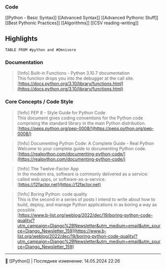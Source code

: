 ### Code
[[Python - Basic Syntax]]
[[Advanced Syntax]]
[[Advanced Pythonic Stuff]]
[[Best Pythonic Practices]]
[[Algorithms]]
[[CSV reading-writing]]
## Highlights
```dataview
TABLE FROM #python and #Omnivore 
```
### Documentation

> [!info] Built-in Functions - Python 3.10.7 documentation  
> This function drops you into the debugger at the call site.  
> [https://docs.python.org/3.10/library/functions.html](https://docs.python.org/3.10/library/functions.html)  
### Core Concepts / Code Style

> [!info] PEP 8 - Style Guide for Python Code  
> This document gives coding conventions for the Python code comprising the standard library in the main Python distribution.  
> [https://peps.python.org/pep-0008/](https://peps.python.org/pep-0008/)  

> [!info] Documenting Python Code: A Complete Guide - Real Python  
> Welcome to your complete guide to documenting Python code.  
> [https://realpython.com/documenting-python-code/](https://realpython.com/documenting-python-code/)  

> [!info] The Twelve-Factor App  
> In the modern era, software is commonly delivered as a service: called web apps, or software-as-a-service.  
> [https://12factor.net](https://12factor.net)  

> [!info] Boring Python: code quality  
> This is the second in a series of posts I intend to write about how to build, deploy, and manage Python applications in as boring a way as possible.  
> [https://www.b-list.org/weblog/2022/dec/19/boring-python-code-quality/?utm_campaign=Django%2BNewsletter&utm_medium=email&utm_source=Django_Newsletter_159](https://www.b-list.org/weblog/2022/dec/19/boring-python-code-quality/?utm_campaign=Django%2BNewsletter&utm_medium=email&utm_source=Django_Newsletter_159)  


----
📂 [[Python]] | Последнее изменение: 14.05.2024 22:26